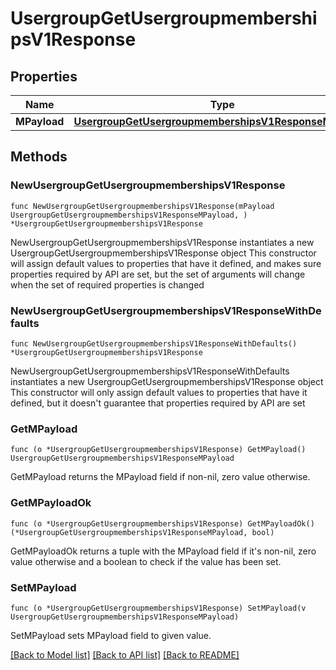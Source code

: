 # UsergroupGetUsergroupmembershipsV1Response

## Properties

Name | Type | Description | Notes
------------ | ------------- | ------------- | -------------
**MPayload** | [**UsergroupGetUsergroupmembershipsV1ResponseMPayload**](UsergroupGetUsergroupmembershipsV1ResponseMPayload.md) |  | 

## Methods

### NewUsergroupGetUsergroupmembershipsV1Response

`func NewUsergroupGetUsergroupmembershipsV1Response(mPayload UsergroupGetUsergroupmembershipsV1ResponseMPayload, ) *UsergroupGetUsergroupmembershipsV1Response`

NewUsergroupGetUsergroupmembershipsV1Response instantiates a new UsergroupGetUsergroupmembershipsV1Response object
This constructor will assign default values to properties that have it defined,
and makes sure properties required by API are set, but the set of arguments
will change when the set of required properties is changed

### NewUsergroupGetUsergroupmembershipsV1ResponseWithDefaults

`func NewUsergroupGetUsergroupmembershipsV1ResponseWithDefaults() *UsergroupGetUsergroupmembershipsV1Response`

NewUsergroupGetUsergroupmembershipsV1ResponseWithDefaults instantiates a new UsergroupGetUsergroupmembershipsV1Response object
This constructor will only assign default values to properties that have it defined,
but it doesn't guarantee that properties required by API are set

### GetMPayload

`func (o *UsergroupGetUsergroupmembershipsV1Response) GetMPayload() UsergroupGetUsergroupmembershipsV1ResponseMPayload`

GetMPayload returns the MPayload field if non-nil, zero value otherwise.

### GetMPayloadOk

`func (o *UsergroupGetUsergroupmembershipsV1Response) GetMPayloadOk() (*UsergroupGetUsergroupmembershipsV1ResponseMPayload, bool)`

GetMPayloadOk returns a tuple with the MPayload field if it's non-nil, zero value otherwise
and a boolean to check if the value has been set.

### SetMPayload

`func (o *UsergroupGetUsergroupmembershipsV1Response) SetMPayload(v UsergroupGetUsergroupmembershipsV1ResponseMPayload)`

SetMPayload sets MPayload field to given value.



[[Back to Model list]](../README.md#documentation-for-models) [[Back to API list]](../README.md#documentation-for-api-endpoints) [[Back to README]](../README.md)


